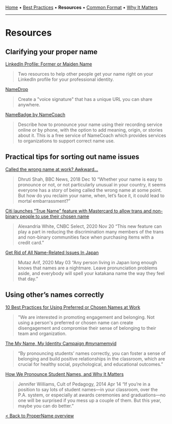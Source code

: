 [Home](README.md) • [Best Practices](bestpractices.md) • **Resources** • [Common Format](definition.md) • [Why It Matters](whyitmatters.md)

---

# Resources

## Clarifying your proper name

[LinkedIn Profile: Former or Maiden Name](https://propername.makeitlegit.com/related-efforts/Former%20or%20Maiden%20Name%20on%20your%20profile)
> Two resources to help other people get your name right on your LinkedIn profile for your professional identity.

[NameDrop](https://namedrop.io/)
>Create a "voice signature" that has a unique URL you can share anywhere.

[NameBadge by NameCoach](https://www.name-coach.com/namebadge)
> Describe how to pronounce your name using their recording service online or by phone, with the option to add meaning, origin, or stories about it. This is a free service of NameCoach which provides services to organizations to support correct name use.


## Practical tips for sorting out name issues

[Called the wrong name at work? Awkward…](https://www.bbc.com/news/business-46362259)
> Dhruti Shah, BBC News, 2018 Dec 10
“Whether your name is easy to pronounce or not, or not particularly unusual in your country, it seems everyone has a story of being called the wrong name at some point. But how do you reclaim your name, when, let’s face it, it could lead to mortal embarrassment?”

[Citi launches “True Name” feature with Mastercard to allow trans and non-binary people to use their chosen name](https://www-cnbc-com.cdn.ampproject.org/c/s/www.cnbc.com/amp/select/citi-mastercard-launch-true-name-for-lgbtq-community/)
>Alexandria White, CNBC Select, 2020 Nov 20
“This new feature can play a part in reducing the discrimination many members of the trans and non-binary communities face when purchasing items with a credit card.”

[Get Rid of All Name-Related Issues In Japan](https://mutaz.blog/2020/05/get-rid-of-all-name-related-inconveniences-in-japan/)
> Mutaz Arif, 2020 May 03
“Any person living in Japan long enough knows that names are a nightmare. Leave pronunciation problems aside, and everybody will spell your katakana name the way they feel that day.”


## Using other’s names correctly

[10 Best Practices for Using Preferred or Chosen Names at Work](https://www.adp.com/spark/articles/2022/06/10-best-practices-for-using-preferred-or-chosen-names-at-work.aspx)
> "We are interested in promoting engagement and belonging. Not using a person's preferred or chosen name can create disengagement and compromise their sense of belonging to their team and organization.

[The My Name, My Identity Campaign #mynamemyid](https://www.mynamemyidentity.org/)
> “By pronouncing students’ names correctly, you can foster a sense of belonging and build positive relationships in the classroom, which are crucial for healthy social, psychological, and educational outcomes.”

[How We Pronounce Student Names, and Why It Matters](https://www.cultofpedagogy.com/gift-of-pronunciation/)
> Jennifer Williams, Cult of Pedagogy, 2014 Apr 14
“If you’re in a position to say lots of student names—in your classroom, over the P.A. system, or especially at awards ceremonies and graduations—no one will be surprised if you mess up a couple of them. But this year, maybe you can do better.”

[< Back to ProperName overview ](README.md)
